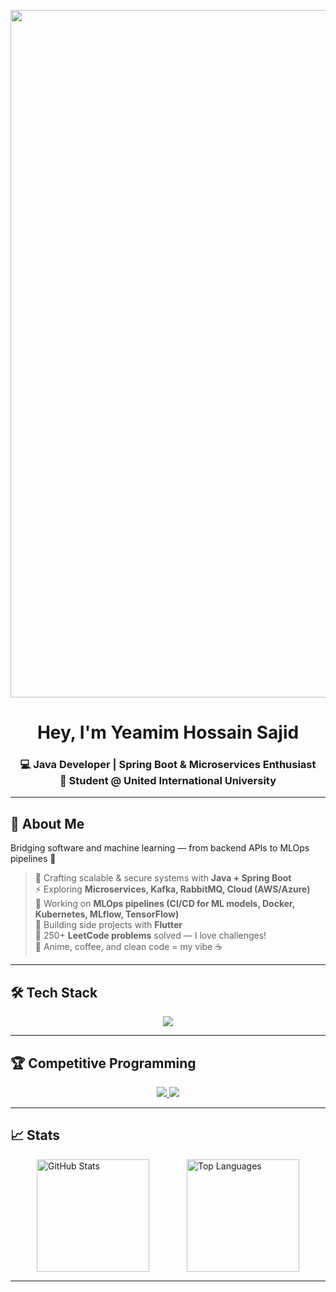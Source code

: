 
<p align="center">
  <img src="https://media.licdn.com/dms/image/v2/D4D16AQH64dPzW21-dw/profile-displaybackgroundimage-shrink_200_800/profile-displaybackgroundimage-shrink_200_800/0/1692387406397?e=2147483647&v=beta&t=q85yemJNnHWVwQ1p0srV7uW6aD5KmZ4h_oXIfOnwL40" alt="banner" width="1100",height="200" />
</p>

<h1 align="center">Hey, I'm <b>Yeamim Hossain Sajid</b> </h1>

<h3 align="center">
💻 Java Developer | Spring Boot & Microservices Enthusiast <br/>
📍 Student @ United International University
</h3>

---


## 🌌 About Me
Bridging software and machine learning — from backend APIs to MLOps pipelines 🌉
> 🌱 Crafting scalable & secure systems with **Java + Spring Boot**  
> ⚡ Exploring **Microservices, Kafka, RabbitMQ, Cloud (AWS/Azure)**  
> 🤖 Working on **MLOps pipelines (CI/CD for ML models, Docker, Kubernetes, MLflow, TensorFlow)**  
> 📱 Building side projects with **Flutter**  
> 🧠 250+ **LeetCode problems** solved — I love challenges!  
> 💖 Anime, coffee, and clean code = my vibe ☕️

---

## 🛠 Tech Stack
<p align="center">
<img src="https://skillicons.dev/icons?i=java,spring,flutter,dart,docker,kubernetes,aws,azure,react,html,css,js,postgres,mysql,mongodb,redis,git,githubactions,jenkins,linux,python,tensorflow,pytorch,numpy,pandas&theme=light" />

</p>




---

## 🏆 Competitive Programming
<p align="center">
  <a href="https://leetcode.com/u/yeamim_hossain_sajid/">
    <img src="https://img.shields.io/badge/LeetCode-%23FFA116?style=for-the-badge&logo=leetcode&logoColor=black" />
  </a>
  <a href="https://codeforces.com/profile/paradox_71">
    <img src="https://img.shields.io/badge/Codeforces-%231F8ACB?style=for-the-badge&logo=codeforces&logoColor=white" />
  </a>
</p>

---

## 📈 Stats

<div style="display: flex; justify-content: center; align-items: center; gap: 60px;">
  <img src="https://github-readme-stats.vercel.app/api?username=YeamimHossainSajid&show_icons=true&locale=en&theme=react" alt="GitHub Stats" height="180" />
  <img src="https://github-readme-stats.vercel.app/api/top-langs?username=YeamimHossainSajid&show_icons=true&locale=en&layout=compact&theme=react" alt="Top Languages" height="180" />
</div>


---



